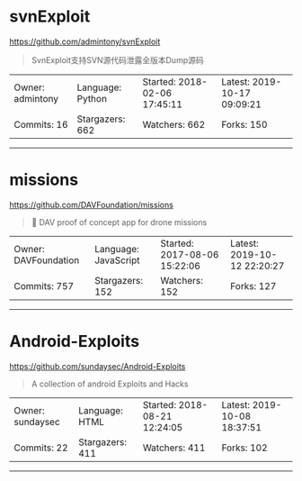 # svnExploit

https://github.com/admintony/svnExploit
<blockquote>
SvnExploit支持SVN源代码泄露全版本Dump源码
</blockquote>

<table>
<tr><td>Owner: admintony</td>
    <td>Language: Python</td>
    <td>Started: 2018-02-06 17:45:11</td>
    <td>Latest: 2019-10-17 09:09:21</td></tr>
<tr><td>Commits: 16</td>
    <td>Stargazers: 662</td>
    <td>Watchers: 662</td>
    <td>Forks: 150</td></tr>
</table>

---

# missions

https://github.com/DAVFoundation/missions
<blockquote>
📱 DAV proof of concept app for drone missions
</blockquote>

<table>
<tr><td>Owner: DAVFoundation</td>
    <td>Language: JavaScript</td>
    <td>Started: 2017-08-06 15:22:06</td>
    <td>Latest: 2019-10-12 22:20:27</td></tr>
<tr><td>Commits: 757</td>
    <td>Stargazers: 152</td>
    <td>Watchers: 152</td>
    <td>Forks: 127</td></tr>
</table>

---

# Android-Exploits

https://github.com/sundaysec/Android-Exploits
<blockquote>
A collection of android Exploits and Hacks
</blockquote>

<table>
<tr><td>Owner: sundaysec</td>
    <td>Language: HTML</td>
    <td>Started: 2018-08-21 12:24:05</td>
    <td>Latest: 2019-10-08 18:37:51</td></tr>
<tr><td>Commits: 22</td>
    <td>Stargazers: 411</td>
    <td>Watchers: 411</td>
    <td>Forks: 102</td></tr>
</table>

---

